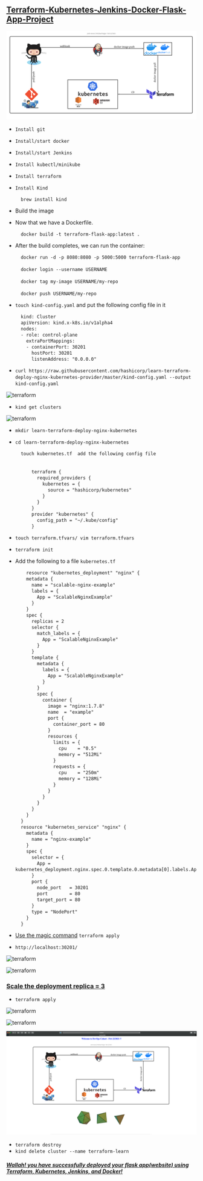 ## [Terraform-Kubernetes-Jenkins-Docker-Flask-App-Project](https://github.com/simulationpoint)

![terraform](./src/flowchart/plan.png)

* `Install git`

* `Install/start docker`

* `Install/start Jenkins`
 
* `Install kubectl/minikube`

* `Install terraform`

* `Install Kind`

		brew install kind
		
		
* Build the image
		
* Now that we have a Dockerfile. 
		
		docker build -t terraform-flask-app:latest .
		
* After the build completes, we can run the container:
		
		docker run -d -p 8080:8080 -p 5000:5000 terraform-flask-app
		
		docker login --username USERNAME
		
		docker tag my-image USERNAME/my-repo

		docker push USERNAME/my-repo


		
* `touch kind-config.yaml` and put the following config file in it

		kind: Cluster
		apiVersion: kind.x-k8s.io/v1alpha4
		nodes:
		- role: control-plane
		  extraPortMappings:
		  - containerPort: 30201
		    hostPort: 30201
		    listenAddress: "0.0.0.0"



* `curl https://raw.githubusercontent.com/hashicorp/learn-terraform-deploy-nginx-kubernetes-provider/master/kind-config.yaml --output kind-config.yaml`

![terraform](./src/terraform/1.png)

* `kind get clusters`

![terraform](./src/terraform/2.png)

* `mkdir learn-terraform-deploy-nginx-kubernetes`
* `cd learn-terraform-deploy-nginx-kubernetes`

		touch kubernetes.tf  add the following config file
		
		
			terraform {
			  required_providers {
			    kubernetes = {
			      source = "hashicorp/kubernetes"
			    }
			  }
			}
			provider "kubernetes" {
			  config_path = "~/.kube/config"
			}		  
		  
* `touch terraform.tfvars/ vim terraform.tfvars`

* `terraform init`

* Add the following to a file `kubernetes.tf`

		  resource "kubernetes_deployment" "nginx" {
		  metadata {
		    name = "scalable-nginx-example"
		    labels = {
		      App = "ScalableNginxExample"
		    }
		  }
		  spec {
		    replicas = 2
		    selector {
		      match_labels = {
		        App = "ScalableNginxExample"
		      }
		    }
		    template {
		      metadata {
		        labels = {
		          App = "ScalableNginxExample"
		        }
		      }
		      spec {
		        container {
		          image = "nginx:1.7.8"
		          name  = "example"
		          port {
		            container_port = 80
		          }
		          resources {
		            limits = {
		              cpu    = "0.5"
		              memory = "512Mi"
		            }
		            requests = {
		              cpu    = "250m"
		              memory = "128Mi"
		            }
		          }
		        }
		      }
		    }
		  }
		}
		resource "kubernetes_service" "nginx" {
		  metadata {
		    name = "nginx-example"
		  }
		  spec {
		    selector = {
		      App = kubernetes_deployment.nginx.spec.0.template.0.metadata[0].labels.App
		    }
		    port {
		      node_port   = 30201
		      port        = 80
		      target_port = 80
		    }
		    type = "NodePort"
		  }
		}
			
* [Use the magic command]() `terraform apply`

* `http://localhost:30201/`

![terraform](./src/terraform/10.png)

![terraform](./src/terraform/11.png)



### [Scale the deployment replica = 3]()

* `terraform apply`

![terraform](./src/terraform/12.png)

![terraform](./src/terraform/13.png)

![terraform](./src/flaskapp/final.png)

* `terraform destroy`
* `kind delete cluster --name terraform-learn`

##### [Wallah! you have successfully deployed your flask app(website) using Terraform, Kubernetes, Jenkins, and Docker!](https://github.com/simulationpoint) 



